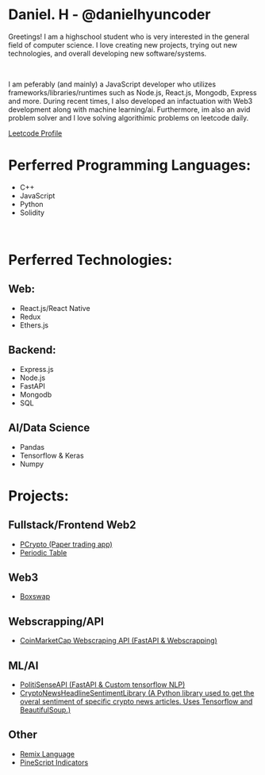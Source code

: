 <h1 color="blue">Daniel. H - @danielhyuncoder</h1>
<p>
  Greetings! I am a highschool student who is very interested in the general field of computer science. I love creating new projects, trying out new technologies, and overall developing new software/systems.
</p>
<br />
<p>
   I am peferably (and mainly) a JavaScript developer who utilizes frameworks/libraries/runtimes such as Node.js, React.js, Mongodb, Express and more. During recent times, I also developed an infactuation with Web3 development along with machine learning/ai. Furthermore, im also an avid problem solver and I love solving algorithimic problems on leetcode daily.
</p>
<p><a href="https://leetcode.com/DanCodesJS/">Leetcode Profile</a></p>
<h1>Perferred Programming Languages: </h1>
<ul>
  <li>C++</li>
  <li>JavaScript</li>
  <li>Python</li>
  <li>Solidity</li>
</ul>
<br/>
<h1>Perferred Technologies: </h1>
<h2>Web: </h2>
<ul>
  <li>React.js/React Native</li>
  <li>Redux</li>
  <li>Ethers.js</li>
</ul>
<h2>Backend: </h2>
<ul>
  <li>Express.js</li>
  <li>Node.js</li>
  <li>FastAPI</li>
  <li>Mongodb</li>
  <li>SQL</li>
</ul>
<h2>AI/Data Science</h2>
<ul>
  <li>Pandas</li>
  <li>Tensorflow & Keras</li>
  <li>Numpy</li>
</ul>
<h1>Projects:</h1>
<h2>Fullstack/Frontend Web2</h2>
<ul>
  <li><a href="https://github.com/danielhyuncoder/papertradercrypto">PCrypto (Paper trading app)</a></li>
  <li><a href="https://github.com/danielhyuncoder/periodic-table">Periodic Table</a></li>
</ul>
<h2>Web3</h2>
<ul>
  <li><a href="https://github.com/danielhyuncoder/BoxSwap">Boxswap</a></li>
</ul>
<h2>Webscrapping/API</h2>
<ul>
  <li><a href="https://github.com/danielhyuncoder/coinmarketcapwebscrapper">CoinMarketCap Webscraping API (FastAPI & Webscrapping)</a></li>
</ul>
<h2>ML/AI</h2>
<ul>
  <li><a href="https://github.com/danielhyuncoder/PolitiSenseAPI/tree/main">PolitiSenseAPI (FastAPI & Custom tensorflow NLP)</a></li>
  <li><a href="https://github.com/danielhyuncoder/CryptoNewsHeadlineSentimentLibrary">CryptoNewsHeadlineSentimentLibrary (A Python library used to get the overal sentiment of specific crypto news articles. Uses Tensorflow and BeautifulSoup.)</a></li>
</ul>
<h2>Other</h2>
<ul>
  <li><a href="https://github.com/danielhyuncoder/RemixProgrammingLanguage">Remix Language</a></li>
  <li><a href="https://github.com/danielhyuncoder/PineScriptStrategiesAndIndicators/tree/main">PineScript Indicators</a></li>
</ul>
<!--
**danielhyuncoder/danielhyuncoder** is a ✨ _special_ ✨ repository because its `README.md` (this file) appears on your GitHub profile.

Here are some ideas to get you started:

- 🔭 I’m currently working on ...
- 🌱 I’m currently learning ...
- 👯 I’m looking to collaborate on ...
- 🤔 I’m looking for help with ...
- 💬 Ask me about ...
- 📫 How to reach me: ...
- 😄 Pronouns: ...
- ⚡ Fun fact: ...
-->
